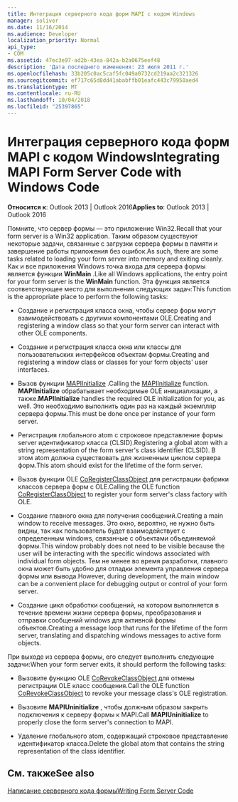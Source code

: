 ```yaml
---
title: Интеграция серверного кода форм MAPI с кодом Windows
manager: soliver
ms.date: 11/16/2014
ms.audience: Developer
localization_priority: Normal
api_type:
- COM
ms.assetid: 47ec3e97-ad2b-43ea-842a-b2a0675eef48
description: 'Дата последнего изменения: 23 июля 2011 г.'
ms.openlocfilehash: 33b205c0ac5caf5fc049a0732cd219aa2c321326
ms.sourcegitcommit: ef717c65d8dd41ababffb01eafc443c79950aed4
ms.translationtype: MT
ms.contentlocale: ru-RU
ms.lasthandoff: 10/04/2018
ms.locfileid: "25397865"
---
```

# <a name="integrating-mapi-form-server-code-with-windows-code"></a><span data-ttu-id="78915-103">Интеграция серверного кода форм MAPI с кодом Windows</span><span class="sxs-lookup"><span data-stu-id="78915-103">Integrating MAPI Form Server Code with Windows Code</span></span>

  
  
<span data-ttu-id="78915-104">**Относится к**: Outlook 2013 | Outlook 2016</span><span class="sxs-lookup"><span data-stu-id="78915-104">**Applies to**: Outlook 2013 | Outlook 2016</span></span> 
  
<span data-ttu-id="78915-105">Помните, что сервер формы — это приложение Win32.</span><span class="sxs-lookup"><span data-stu-id="78915-105">Recall that your form server is a Win32 application.</span></span> <span data-ttu-id="78915-106">Таким образом существуют некоторые задачи, связанные с загрузки сервера формы в памяти и завершение работы приложения без ошибок.</span><span class="sxs-lookup"><span data-stu-id="78915-106">As such, there are some tasks related to loading your form server into memory and exiting cleanly.</span></span> <span data-ttu-id="78915-107">Как и все приложения Windows точка входа для сервера формы является функции **WinMain** .</span><span class="sxs-lookup"><span data-stu-id="78915-107">Like all Windows applications, the entry point for your form server is the **WinMain** function.</span></span> <span data-ttu-id="78915-108">Эта функция является соответствующее место для выполнения следующих задач:</span><span class="sxs-lookup"><span data-stu-id="78915-108">This function is the appropriate place to perform the following tasks:</span></span> 
  
- <span data-ttu-id="78915-109">Создание и регистрация класса окна, чтобы сервер форм могут взаимодействовать с другими компонентами OLE.</span><span class="sxs-lookup"><span data-stu-id="78915-109">Creating and registering a window class so that your form server can interact with other OLE components.</span></span>
    
- <span data-ttu-id="78915-110">Создание и регистрация класса окна или классы для пользовательских интерфейсов объектам формы.</span><span class="sxs-lookup"><span data-stu-id="78915-110">Creating and registering a window class or classes for your form objects' user interfaces.</span></span>
    
- <span data-ttu-id="78915-111">Вызов функции [MAPIInitialize](mapiinitialize.md) .</span><span class="sxs-lookup"><span data-stu-id="78915-111">Calling the [MAPIInitialize](mapiinitialize.md) function.</span></span> <span data-ttu-id="78915-112">**MAPIInitialize** обрабатывает необходимые OLE инициализации, а также.</span><span class="sxs-lookup"><span data-stu-id="78915-112">**MAPIInitialize** handles the required OLE initialization for you, as well.</span></span> <span data-ttu-id="78915-113">Это необходимо выполнить один раз на каждый экземпляр сервера формы.</span><span class="sxs-lookup"><span data-stu-id="78915-113">This must be done once per instance of your form server.</span></span> 
    
- <span data-ttu-id="78915-114">Регистрация глобального atom с строковое представление формы server идентификатор класса (CLSID).</span><span class="sxs-lookup"><span data-stu-id="78915-114">Registering a global atom with a string representation of the form server's class identifier (CLSID).</span></span> <span data-ttu-id="78915-115">В этом atom должна существовать для жизненным циклом сервера форм.</span><span class="sxs-lookup"><span data-stu-id="78915-115">This atom should exist for the lifetime of the form server.</span></span>
    
- <span data-ttu-id="78915-116">Вызов функции OLE [CoRegisterClassObject](https://msdn.microsoft.com/library/ms693407.aspx) для регистрации фабрики классов сервера форм с OLE.</span><span class="sxs-lookup"><span data-stu-id="78915-116">Calling the OLE function [CoRegisterClassObject](https://msdn.microsoft.com/library/ms693407.aspx) to register your form server's class factory with OLE.</span></span> 
    
- <span data-ttu-id="78915-117">Создание главного окна для получения сообщений.</span><span class="sxs-lookup"><span data-stu-id="78915-117">Creating a main window to receive messages.</span></span> <span data-ttu-id="78915-118">Это окно, вероятно, не нужно быть видны, так как пользователь будет взаимодействует с определенным windows, связанные с объектами объединяемой формы.</span><span class="sxs-lookup"><span data-stu-id="78915-118">This window probably does not need to be visible because the user will be interacting with the specific windows associated with individual form objects.</span></span> <span data-ttu-id="78915-119">Тем не менее во время разработки, главного окна может быть удобно для отладки элемента управления сервера формы или вывода.</span><span class="sxs-lookup"><span data-stu-id="78915-119">However, during development, the main window can be a convenient place for debugging output or control of your form server.</span></span>
    
- <span data-ttu-id="78915-120">Создание цикл обработки сообщений, на котором выполняется в течение времени жизни сервера формы, преобразования и отправки сообщений windows для активной формы объектов.</span><span class="sxs-lookup"><span data-stu-id="78915-120">Creating a message loop that runs for the lifetime of the form server, translating and dispatching windows messages to active form objects.</span></span>
    
<span data-ttu-id="78915-121">При выходе из сервера формы, его следует выполнить следующие задачи:</span><span class="sxs-lookup"><span data-stu-id="78915-121">When your form server exits, it should perform the following tasks:</span></span>
  
- <span data-ttu-id="78915-122">Вызовите функцию OLE [CoRevokeClassObject](https://msdn.microsoft.com/library/ms688650%28VS.85%29.aspx) для отмены регистрации OLE класс сообщения.</span><span class="sxs-lookup"><span data-stu-id="78915-122">Call the OLE function [CoRevokeClassObject](https://msdn.microsoft.com/library/ms688650%28VS.85%29.aspx) to revoke your message class's OLE registration.</span></span> 
    
- <span data-ttu-id="78915-123">Вызовите **MAPIUninitialize** , чтобы должным образом закрыть подключения к серверу формы к MAPI.</span><span class="sxs-lookup"><span data-stu-id="78915-123">Call **MAPIUninitialize** to properly close the form server's connection to MAPI.</span></span> 
    
- <span data-ttu-id="78915-124">Удаление глобального atom, содержащий строковое представление идентификатор класса.</span><span class="sxs-lookup"><span data-stu-id="78915-124">Delete the global atom that contains the string representation of the class identifier.</span></span>
    
## <a name="see-also"></a><span data-ttu-id="78915-125">См. также</span><span class="sxs-lookup"><span data-stu-id="78915-125">See also</span></span>



[<span data-ttu-id="78915-126">Написание серверного кода формы</span><span class="sxs-lookup"><span data-stu-id="78915-126">Writing Form Server Code</span></span>](writing-form-server-code.md)

